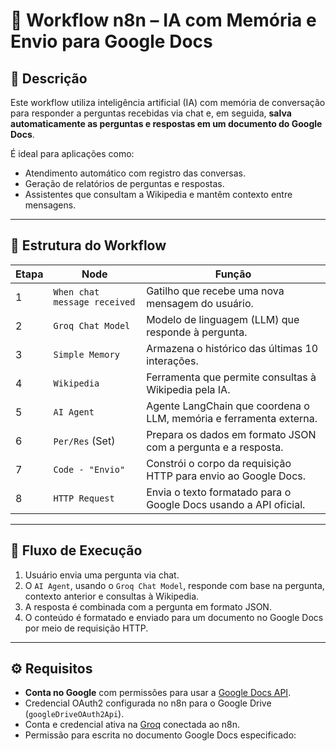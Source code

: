 # 🧠 Workflow n8n – IA com Memória e Envio para Google Docs

## 📌 Descrição

Este workflow utiliza inteligência artificial (IA) com memória de conversação para responder a perguntas recebidas via chat e, em seguida, **salva automaticamente as perguntas e respostas em um documento do Google Docs**.

É ideal para aplicações como:
- Atendimento automático com registro das conversas.
- Geração de relatórios de perguntas e respostas.
- Assistentes que consultam a Wikipedia e mantêm contexto entre mensagens.

---

## 🧩 Estrutura do Workflow

| Etapa | Node                          | Função                                                                 |
|-------|-------------------------------|------------------------------------------------------------------------|
| 1     | `When chat message received`  | Gatilho que recebe uma nova mensagem do usuário.                      |
| 2     | `Groq Chat Model`             | Modelo de linguagem (LLM) que responde à pergunta.                    |
| 3     | `Simple Memory`               | Armazena o histórico das últimas 10 interações.                       |
| 4     | `Wikipedia`                   | Ferramenta que permite consultas à Wikipedia pela IA.                 |
| 5     | `AI Agent`                    | Agente LangChain que coordena o LLM, memória e ferramenta externa.    |
| 6     | `Per/Res` (Set)               | Prepara os dados em formato JSON com a pergunta e a resposta.         |
| 7     | `Code - "Envio"`              | Constrói o corpo da requisição HTTP para envio ao Google Docs.        |
| 8     | `HTTP Request`                | Envia o texto formatado para o Google Docs usando a API oficial.      |

---

## 🔄 Fluxo de Execução

1. Usuário envia uma pergunta via chat.
2. O `AI Agent`, usando o `Groq Chat Model`, responde com base na pergunta, contexto anterior e consultas à Wikipedia.
3. A resposta é combinada com a pergunta em formato JSON.
4. O conteúdo é formatado e enviado para um documento no Google Docs por meio de requisição HTTP.

---

## ⚙️ Requisitos

- **Conta no Google** com permissões para usar a [Google Docs API](https://developers.google.com/docs/api).
- Credencial OAuth2 configurada no n8n para o Google Drive (`googleDriveOAuth2Api`).
- Conta e credencial ativa na [Groq](https://groq.com/) conectada ao n8n.
- Permissão para escrita no documento Google Docs especificado:
